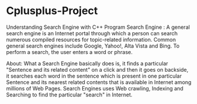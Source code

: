 # Cplusplus-Project
Understanding Search Engine with C++ Program
Search Engine : 
A general search engine is an Internet portal through which a person can search numerous compiled resources for topic-related information. Common general search engines include Google, Yahoo!, Alta Vista and Bing. To perform a search, the user enters a word or phrase. 

About:
What a Search Engine basically does is, it finds a particular "Sentence and its related content" on a click and then it goes on backside, it searches  each word in the sentence which is present in one particular Sentence and its nearest related contents that is available in Internet among millions of Web Pages. Search Engines uses Web crawling, Indexing and Searching to find the particular "search" in Internet.
